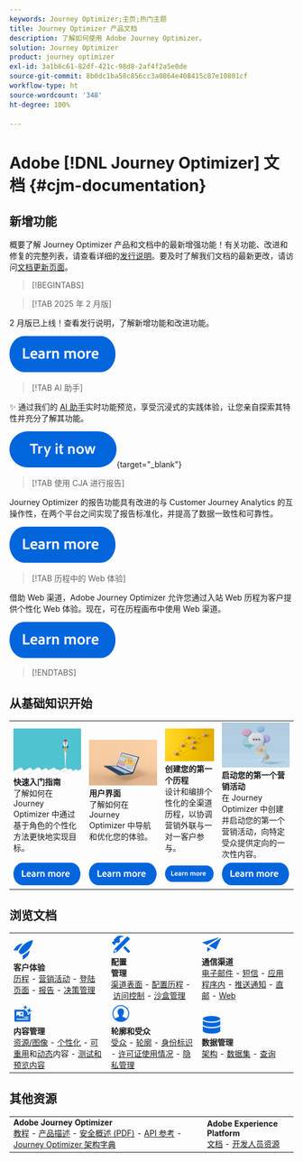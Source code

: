 ```yaml
---
keywords: Journey Optimizer;主页;热门主题
title: Journey Optimizer 产品文档
description: 了解如何使用 Adobe Journey Optimizer。
solution: Journey Optimizer
product: journey optimizer
exl-id: 3a1b6c61-82df-421c-98d8-2af4f2a5e0de
source-git-commit: 8b0dc1ba58c856cc3a0864e408415c87e10801cf
workflow-type: ht
source-wordcount: '348'
ht-degree: 100%

---
```


# Adobe [!DNL Journey Optimizer] 文档 {#cjm-documentation}

## 新增功能

概要了解 Journey Optimizer 产品和文档中的最新增强功能！有关功能、改进和修复的完整列表，请查看详细的[发行说明](using/rn/release-notes.md)。要及时了解我们文档的最新更改，请访问[文档更新页面](using/rn/documentation-updates.md)。

>[!BEGINTABS]

>[!TAB 2025 年 2 月版]

2 月版已上线！查看发行说明，了解新增功能和改进功能。

[![了解详情](using/assets/do-not-localize/learn-more-button.svg)](using/rn/release-notes.md)

>[!TAB AI 助手]

✨ 通过我们的 [AI 助手](../help/using/content-management/gs-generative.md)实时功能预览，享受沉浸式的实践体验，让您亲自探索其特性并充分了解其功能。

[![了解详情](using/assets/do-not-localize/try-it-button.svg)](https://experienceleague.adobe.com/zh-hans/apps/journey-optimizer/ai-assistant-content-accelerator){target="_blank"}

>[!TAB 使用 CJA 进行报告]

Journey Optimizer 的报告功能具有改进的与 Customer Journey Analytics 的互操作性，在两个平台之间实现了报告标准化，并提高了数据一致性和可靠性。

[![了解详情](using/assets/do-not-localize/learn-more-button.svg)](using/reports/report-gs-cja.md)

>[!TAB 历程中的 Web 体验]

借助 Web 渠道，Adobe Journey Optimizer 允许您通过入站 Web 历程为客户提供个性化 Web 体验。现在，可在历程画布中使用 Web 渠道。

[![了解详情](using/assets/do-not-localize/learn-more-button.svg)](using/web/create-web.md)

>[!ENDTABS]

## 从基础知识开始

<table style="table-layout:fixed">
  <tr style="border: 0;">
    <td>
    <a href="using/start/quick-start.md"><img src="using/assets/do-not-localize/start-quick.png"></a>
    <div><strong>快速入门指南</strong><br/>了解如何在 Journey Optimizer 中通过基于角色的个性化方法更快地实现目标。</div>
    </td>
    <td>
    <a href="using/start/user-interface.md"><img src="using/assets/do-not-localize/start-interface.jpeg"></a>
    <div><strong>用户界面</strong><br/>了解如何在 Journey Optimizer 中导航和优化您的体验。</div>
    </td>
    <td>
    <a href="using/building-journeys/journey-gs.md"><img src="using/assets/do-not-localize/start-journey.jpeg"></a>
    <div><strong>创建您的第一个历程</strong><br/>设计和编排个性化的全渠道历程，以协调营销外联与一对一客户参与。 
    </div>
    </td>
    <td>
    <a href="using/campaigns/create-campaign.md"><img src="using/assets/do-not-localize/start-campaign.jpeg"></a>
    <div><strong>启动您的第一个营销活动</strong><br/>在 Journey Optimizer 中创建并启动您的第一个营销活动，向特定受众提供定向的一次性内容。</div>
    </td>
  </tr>
  <tr style="border: 0;">
    <td align="center"><a href="using/start/quick-start.md"><img src="using/assets/do-not-localize/learn-more-button.svg"></a></td>
    <td align="center"><a href="using/start/user-interface.md"><img src="using/assets/do-not-localize/learn-more-button.svg"></a></td>
    <td align="center"><a href="using/building-journeys/journey-gs.md"><img src="using/assets/do-not-localize/learn-more-button.svg"></a></td>
    <td align="center"><a href="using/campaigns/create-campaign.md"><img src="using/assets/do-not-localize/learn-more-button.svg"></a></td>
    </tr>
</table>

## 浏览文档

<table style="table-layout:auto">
  <tr style="border: 0;">
    <td>
      <img src="using/assets/do-not-localize/icon-quick-start.svg" width="35px"><br/>
      <strong>客户体验</strong><br/><a href="using/building-journeys/journey.md">历程</a> - <a href="using/campaigns/get-started-with-campaigns.md">营销活动</a> - <a href="using/landing-pages/get-started-lp.md">登陆页面</a> - <a href="using/reports/live-report.md">报告</a> - <a href="using/offers/get-started/starting-offer-decisioning.md">决策管理</a>
    </td>
    <td>
      <img src="using/assets/do-not-localize/icon-configure.svg" width="35px"><br/>
      <strong>配置<br/>管理</strong><br/><a href="using/configuration/channel-surfaces.md">渠道表面</a> - <a href="using/configuration/about-data-sources-events-actions.md">配置历程</a> - <a href="using/administration/permissions-overview.md">访问控制</a> - <a href="using/administration/sandboxes.md">沙盒管理</a>
    </td>
    <td>
      <img src="using/assets/do-not-localize/icon-campaign.svg" width="35px"><br/>
      <strong>通信渠道</strong><br/><a href="using/email/get-started-email.md">电子邮件</a> - <a href="using/sms/get-started-sms.md">短信</a> - <a href="using/in-app/get-started-in-app.md">应用程序内</a> - <a href="using/push/get-started-push.md">推送通知</a> - <a href="using/direct-mail/get-started-direct-mail.md">直邮</a> - <a href="using/web/get-started-web.md">Web</a>
    </td>
  </tr>
  <tr style="border: 0;">
    <td>
      <img src="using/assets/do-not-localize/icon-content.svg" width="35px"><br/>
      <strong>内容管理</strong><br/><a href="using/integrations/assets.md">资源/图像</a> - <a href="using/personalization/personalize.md">个性化</a> - <a href="using/content-management/content-templates.md">可重用</a>和<a href="using/personalization/dynamic-content.md">动态</a>内容 - <a href="using/content-management/preview-test.md">测试和预览内容</a>
    </td>
    <td>
      <img src="using/assets/do-not-localize/icon_profile-audience.svg" width="35px"><br/>
      <strong>轮廓和受众</strong><br/><a href="using/audience/about-audiences.md">受众</a> - <a href="using/audience/get-started-profiles.md">轮廓</a> - <a href="using/audience/get-started-identity.md">身份标识</a> - <a href="using/audience/license-usage.md">许可证使用情况</a> - <a href="using/privacy/get-started-privacy.md">隐私管理</a>
    </td>
    <td>
      <img src="using/assets/do-not-localize/icon-data.svg" width="35px"><br/>
      <strong>数据管理</strong><br/><a href="using/data/get-started-schemas.md">架构</a> - <a href="using/data/get-started-datasets.md">数据集</a> - <a href="using/data/get-started-queries.md">查询</a>
    </td>
  </tr>
</table>

## 其他资源

<table style="table-layout:fixed"><tr style="border: 0;">
<td><strong>Adobe Journey Optimizer</strong><br/>
<a href="https://experienceleague.adobe.com/docs/journey-optimizer-learn/tutorials/overview.html?lang=zh-Hans" target="_blank">教程</a> - <a href="https://helpx.adobe.com/cn/legal/product-descriptions/adobe-journey-optimizer.html" target="_blank">产品描述</a> - <a href="https://www.adobe.com/content/dam/cc/en/security/pdfs/AJO_SecurityOverview.pdf" target="_blank">安全概述 (PDF)</a> - <a href="https://developer.adobe.com/journey-optimizer-apis/" target="_blank">API 参考</a> - <a href="https://experienceleague.adobe.com/tools/ajo-schemas/schema-dictionary.html?lang=zh-Hans" target="_blank">Journey Optimizer 架构字典</a>

</td>
<td><strong>Adobe Experience Platform</strong><br/>
<a href="https://experienceleague.adobe.com/docs/experience-platform/landing/home.html?lang=zh-Hans" target="_blank">文档</a> - <a href="https://www.adobe.com/cn/experience-platform/documentation-and-developer-resources.html" target="_blank">开发人员资源</a>
</td>
</tr></table>

<!--table style="table-layout:auto"><tr style="border: 0;"><td><img src="using/assets/do-not-localize/newsletter.png"></td><td>
<b>Stay informed and elevate your Adobe Journey Optimizer experience!</b><br/>Sign up for our quarterly newsletter. Gain exclusive access to the latest product updates, captivating stories, real-world use cases, valuable tips, and more – all delivered directly to your inbox every quarter. <a href="https://www.adobe.com/subscription/Adobe_Journey_Optimizer_NL.html">Sign up today!</a></td></tr></table-->
